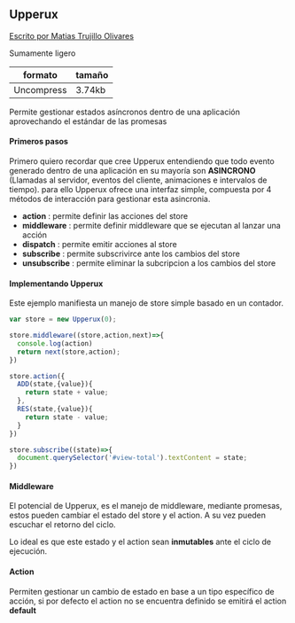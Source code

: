 ## Upperux

[Escrito por Matias Trujillo  Olivares](http://www.upp.cl)	

Sumamente ligero

| formato       | tamaño    |
| ------------- | --------- |
| Uncompress    | 3.74kb    |

Permite gestionar estados asíncronos dentro de una aplicación aprovechando el estándar de las promesas

#### Primeros pasos

Primero quiero recordar que cree Upperux entendiendo que todo evento generado dentro de una aplicación en su mayoría son **ASINCRONO** (Llamadas al servidor, eventos del cliente, animaciones e intervalos de tiempo). para ello Upperux ofrece una interfaz simple, compuesta por 4 métodos de interacción para gestionar esta asincronia.

* **action**      : permite definir las acciones del store
* **middleware**  : permite definir middleware que se ejecutan al lanzar una acción
* **dispatch**    : permite emitir acciones al store
* **subscribe**   : permite subscrivirce ante los cambios del store
* **unsubscribe** : permite eliminar la subcripcion a los cambios del store

#### Implementando Upperux

Este ejemplo manifiesta un manejo de store simple basado en un contador.

```javascript
var store = new Upperux(0);

store.middleware((store,action,next)=>{
  console.log(action)
  return next(store,action);
})

store.action({
  ADD(state,{value}){
    return state + value;
  },
  RES(state,{value}){
    return state - value;
  }
})

store.subscribe((state)=>{
  document.querySelector('#view-total').textContent = state;
})


```

#### Middleware

El potencial de Upperux, es el manejo de middleware, mediante promesas, estos pueden cambiar el estado del store y el action. A su vez pueden escuchar el retorno del ciclo.

Lo ideal es que este estado y el action sean **inmutables** ante el ciclo de ejecución.

#### Action

Permiten gestionar un cambio de estado en base a un tipo específico de acción, si por defecto el action no se encuentra definido se emitirá el action **default**

